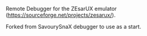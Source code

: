 
Remote Debugger for the ZEsarUX emulator (https://sourceforge.net/projects/zesarux/).


Forked from SavourySnaX debugger to use as a start.
